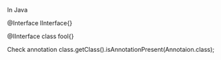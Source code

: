 In Java


@Interface IInterface{}

@IInterface
class fool{}

Check annotation
    class.getClass().isAnnotationPresent(Annotaion.class);
